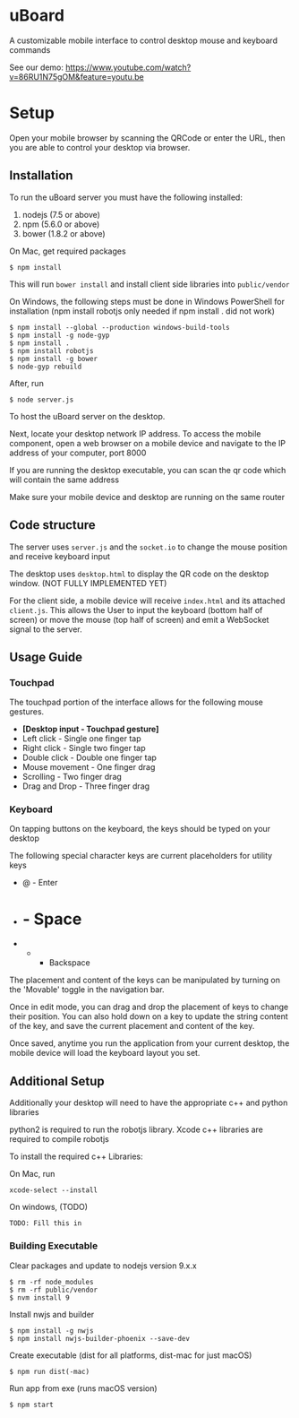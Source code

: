 # uBoard

A customizable mobile interface to control desktop mouse and keyboard commands

See our demo: https://www.youtube.com/watch?v=86RU1N75gOM&feature=youtu.be

# Setup

Open your mobile browser by scanning the QRCode or enter the URL, then you are able to control your desktop via browser.


## Installation


To run the uBoard server you must have the following installed: 
1. nodejs (7.5 or above)
2. npm (5.6.0 or above)
3. bower (1.8.2 or above)

On Mac, get required packages

```
$ npm install
```

This will run `bower install` and install client side libraries into `public/vendor` 

On Windows, the following steps must be done in Windows PowerShell for installation
(npm install robotjs only needed if npm install . did not work)

```
$ npm install --global --production windows-build-tools
$ npm install -g node-gyp
$ npm install .
$ npm install robotjs
$ npm install -g bower
$ node-gyp rebuild

```


After, run

```
$ node server.js
```

To host the uBoard server on the desktop.

Next, locate your desktop network IP address. To access the mobile component, open a web browser on a mobile device 
and navigate to the IP address of your computer, port 8000

If you are running the desktop executable, you can scan the qr code which will contain the same address

Make sure your mobile device and desktop are running on the same router

## Code structure

The server uses `server.js` and the `socket.io` to change the mouse position and receive keyboard input 

The desktop uses `desktop.html` to display the QR code on the desktop window. (NOT FULLY IMPLEMENTED YET)

For the client side, a mobile device will receive `index.html` and its attached `client.js`. 
This allows the User to input the keyboard (bottom half of screen) or move the mouse (top half of screen) and emit a WebSocket signal to the server.

## Usage Guide

### Touchpad

The touchpad portion of the interface allows for the following mouse gestures.
* **[Desktop input - Touchpad gesture]**
* Left click - Single one finger tap
* Right click - Single two finger tap
* Double click - Double one finger tap
* Mouse movement - One finger drag
* Scrolling - Two finger drag
* Drag and Drop - Three finger drag

### Keyboard

On tapping buttons on the keyboard, the keys should be typed on your desktop

The following special character keys are current placeholders for utility keys

* @ - Enter
* # - Space
* * - Backspace

The placement and content of the keys can be manipulated by turning on the 'Movable' toggle in the navigation bar.

Once in edit mode, you can drag and drop the placement of keys to change their position. 
You can also hold down on a key to update the string content of the key, and save the
current placement and content of the key.

Once saved, anytime you run the application from your current desktop, the mobile
device will load the keyboard layout you set.

## Additional Setup

Additionally your desktop will need to have the appropriate c++ and python libraries

python2 is required to run the robotjs library. Xcode c++ libraries are required to compile robotjs

To install the required c++ Libraries:

On Mac, run

```
xcode-select --install
```

On windows, (TODO)

```
TODO: Fill this in
```

### Building Executable

Clear packages and update to nodejs version 9.x.x

```
$ rm -rf node_modules
$ rm -rf public/vendor
$ nvm install 9
```

Install nwjs and builder

```
$ npm install -g nwjs
$ npm install nwjs-builder-phoenix --save-dev

```
Create executable (dist for all platforms, dist-mac for just macOS)

```
$ npm run dist(-mac)
```

Run app from exe (runs macOS version)

```
$ npm start
```


